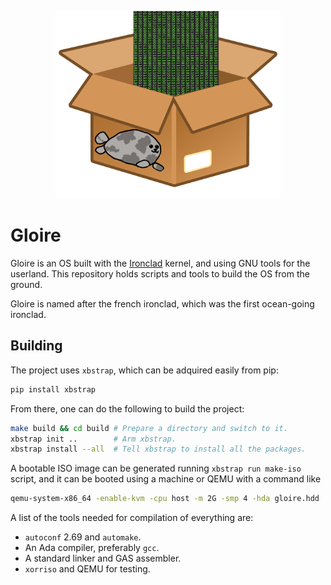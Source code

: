 <p align="center">
    <img height="300" alt="Logo of the distro" src="artwork/logo.png"/>
</p>

# Gloire

Gloire is an OS built with the
[Ironclad](https://github.com/streaksu/ironclad) kernel, and using GNU tools for
the userland. This repository holds scripts and tools to build the OS from the
ground.

Gloire is named after the french ironclad, which was the first ocean-going
ironclad.

## Building

The project uses `xbstrap`, which can be adquired easily from pip:

```bash
pip install xbstrap
```

From there, one can do the following to build the project:

```bash
make build && cd build # Prepare a directory and switch to it.
xbstrap init ..        # Arm xbstrap.
xbstrap install --all  # Tell xbstrap to install all the packages.
```

A bootable ISO image can be generated running `xbstrap run make-iso` script,
and it can be booted using a machine or QEMU with a command like
```bash
qemu-system-x86_64 -enable-kvm -cpu host -m 2G -smp 4 -hda gloire.hdd
```

A list of the tools needed for compilation of everything are:

- `autoconf` 2.69 and `automake`.
- An Ada compiler, preferably `gcc`.
- A standard linker and GAS assembler.
- `xorriso` and QEMU for testing.
